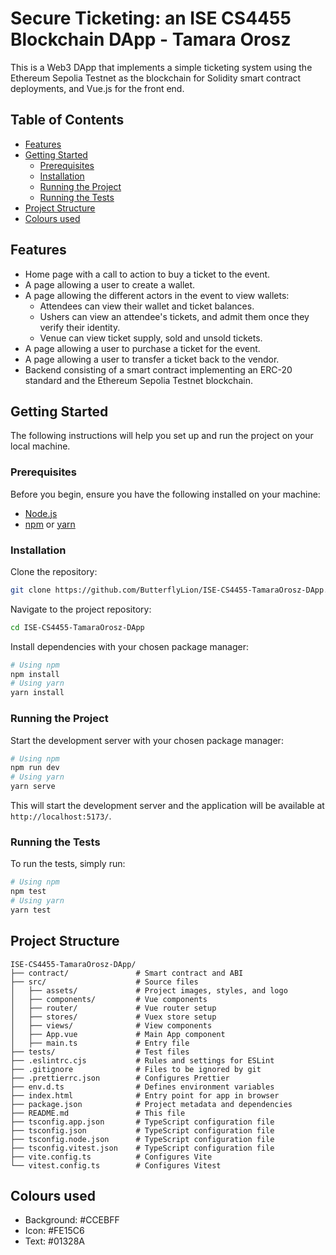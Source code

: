 # Secure Ticketing: an ISE CS4455 Blockchain DApp - Tamara Orosz
This is a Web3 DApp that implements a simple ticketing system using the Ethereum Sepolia Testnet as the blockchain for Solidity smart contract deployments, and Vue.js for the front end.

## Table of Contents

- [Features](#features)
- [Getting Started](#getting-started)
    - [Prerequisites](#prerequisites)
    - [Installation](#installation)
    - [Running the Project](#running-the-project)
    - [Running the Tests](#running-the-tests)
- [Project Structure](#project-structure)
- [Colours used](#colours-used)

## Features

- Home page with a call to action to buy a ticket to the event.
- A page allowing a user to create a wallet.
- A page allowing the different actors in the event to view wallets:
    - Attendees can view their wallet and ticket balances.
    - Ushers can view an attendee's tickets, and admit them once they verify their identity.
    - Venue can view ticket supply, sold and unsold tickets.
- A page allowing a user to purchase a ticket for the event.
- A page allowing a user to transfer a ticket back to the vendor.
- Backend consisting of a smart contract implementing an ERC-20 standard and the Ethereum Sepolia Testnet blockchain.

## Getting Started

The following instructions will help you set up and run the project on your local machine.

### Prerequisites

Before you begin, ensure you have the following installed on your machine:
* [Node.js](https://nodejs.org/en/download/package-manager "Download Node.js")
* [npm](https://docs.npmjs.com/downloading-and-installing-node-js-and-npm) or [yarn](https://yarnpkg.com/getting-started/install "See how to install Yarn")

### Installation

Clone the repository:
```bash
git clone https://github.com/ButterflyLion/ISE-CS4455-TamaraOrosz-DApp.git
```
Navigate to the project repository:
```bash
cd ISE-CS4455-TamaraOrosz-DApp
```
Install dependencies with your chosen package manager:
```bash
# Using npm
npm install
# Using yarn
yarn install
```

### Running the Project

Start the development server with your chosen package manager:
```bash
# Using npm
npm run dev
# Using yarn
yarn serve
```

This will start the development server and the application will be available at `http://localhost:5173/`.

### Running the Tests

To run the tests, simply run:
```bash
# Using npm
npm test
# Using yarn
yarn test
```

## Project Structure

```
ISE-CS4455-TamaraOrosz-DApp/
├── contract/               # Smart contract and ABI
├── src/                    # Source files
│   ├── assets/             # Project images, styles, and logo
│   ├── components/         # Vue components
│   ├── router/             # Vue router setup
│   ├── stores/             # Vuex store setup
│   ├── views/              # View components
│   ├── App.vue             # Main App component
│   ├── main.ts             # Entry file
├── tests/                  # Test files
├── .eslintrc.cjs           # Rules and settings for ESLint
├── .gitignore              # Files to be ignored by git
├── .prettierrc.json        # Configures Prettier
├── env.d.ts                # Defines environment variables
├── index.html              # Entry point for app in browser
├── package.json            # Project metadata and dependencies
├── README.md               # This file
├── tsconfig.app.json       # TypeScript configuration file
├── tsconfig.json           # TypeScript configuration file
├── tsconfig.node.json      # TypeScript configuration file
├── tsconfig.vitest.json    # TypeScript configuration file
├── vite.config.ts          # Configures Vite
└── vitest.config.ts        # Configures Vitest
```

## Colours used
- Background: #CCEBFF
- Icon: #FE15C6
- Text: #01328A
